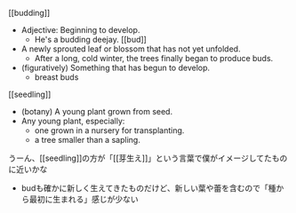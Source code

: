 
[[budding]]
- Adjective: Beginning to develop.
    - He's a budding deejay.
[[bud]]
- A newly sprouted leaf or blossom that has not yet unfolded.
    - After a long, cold winter, the trees finally began to produce buds.
- (figuratively) Something that has begun to develop.
    - breast buds

[[seedling]]
- (botany) A young plant grown from seed.
- Any young plant, especially:
    - one grown in a nursery for transplanting.
    - a tree smaller than a sapling.

うーん、[[seedling]]の方が「[[芽生え]]」という言葉で僕がイメージしてたものに近いかな
- budも確かに新しく生えてきたものだけど、新しい葉や蕾を含むので「種から最初に生まれる」感じが少ない
